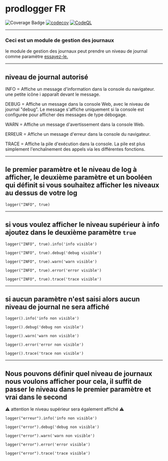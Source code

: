 # prodlogger FR

![Coverage Badge](https://img.shields.io/endpoint?url=https://gist.githubusercontent.com/LeonardoDaFonsecaEsteves/8a6c3dd8d57f8bcab1d4126ee2caf9d0/raw/prod-logger__heads_main.json) [![codecov](https://codecov.io/gh/LeonardoDaFonsecaEsteves/prod-logger/branch/main/graph/badge.svg?token=5QTMF25PCI)](https://codecov.io/gh/LeonardoDaFonsecaEsteves/prod-logger) [![CodeQL](https://github.com/LeonardoDaFonsecaEsteves/prod-logger/actions/workflows/codeql-analysis.yml/badge.svg)](https://github.com/LeonardoDaFonsecaEsteves/prod-logger/actions/workflows/codeql-analysis.yml)

***

### Ceci est un module de gestion des journaux

le module de gestion des journaux peut prendre un niveau de journal comme paramètre [essayez-le.](https://codesandbox.io/s/y1658?file=/src/App.js)
***

## niveau de journal autorisé

INFO = Affiche un message d'information dans la console du navigateur. une petite icône i apparaît devant le message.

DEBUG = Affiche un message dans la console Web, avec le niveau de journal "debug". Le message s'affiche uniquement si la console est configurée pour afficher des messages de type débogage.

WARN = Affiche un message d'avertissement dans la console Web.

ERREUR = Affiche un message d'erreur dans la console du navigateur.

TRACE = Affiche la pile d'exécution dans la console. La pile est plus simplement l'enchaînement des appels via les différentes fonctions.

***
## le premier paramètre et le niveau de log à afficher, le deuxième paramètre et un booléen qui définit si vous souhaitez afficher les niveaux au dessus de votre log
 `logger("INFO", true)`
 
****
## si vous voulez afficher le niveau supérieur à info ajoutez dans le deuxième paramètre `true`

 `logger("INFO", true).info('info visible')`
 
 `logger("INFO", true).debug('debug visible')`

 `logger("INFO", true).warn('warn visible')`

 `logger("INFO", true).error('error visible')`

 `logger("INFO", true).trace('trace visible')`

****

## si aucun paramètre n'est saisi alors aucun niveau de journal ne sera affiché

`logger().info('info non visible')`

`logger().debug('debug non visible')`

`logger().warn('warn non visible')`

`logger().error('error non visible')`

`logger().trace('trace non visible')`

*****

## Nous pouvons définir quel niveau de journaux nous voulons afficher pour cela, il suffit de passer le niveau dans le premier paramètre et vrai dans le second
:warning: attention le niveau supérieur sera également affiché :warning:

 `logger("erreur").info('info non visible')`

 `logger("error").debug('debug non visible')`

 `logger("error").warn('warn non visible')`

 `logger("error").error('error visible')`

 `logger("error").trace('trace visible')`

